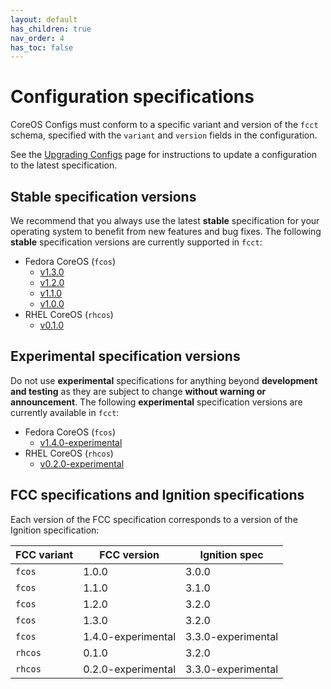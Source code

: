 ```yaml
---
layout: default
has_children: true
nav_order: 4
has_toc: false
---
```


# Configuration specifications

CoreOS Configs must conform to a specific variant and version of the `fcct` schema, specified with the `variant` and `version` fields in the configuration.

See the [Upgrading Configs](migrating-configs.md) page for instructions to update a configuration to the latest specification.

## Stable specification versions

We recommend that you always use the latest **stable** specification for your operating system to benefit from new features and bug fixes. The following **stable** specification versions are currently supported in `fcct`:

- Fedora CoreOS (`fcos`)
  - [v1.3.0](config-fcos-v1_3.md)
  - [v1.2.0](config-fcos-v1_2.md)
  - [v1.1.0](config-fcos-v1_1.md)
  - [v1.0.0](config-fcos-v1_0.md)
- RHEL CoreOS (`rhcos`)
  - [v0.1.0](config-rhcos-v0_1.md)

## Experimental specification versions

Do not use **experimental** specifications for anything beyond **development and testing** as they are subject to change **without warning or announcement**. The following **experimental** specification versions are currently available in `fcct`:

- Fedora CoreOS (`fcos`)
  - [v1.4.0-experimental](config-fcos-v1_4-exp.md)
- RHEL CoreOS (`rhcos`)
  - [v0.2.0-experimental](config-rhcos-v0_2-exp.md)

## FCC specifications and Ignition specifications

Each version of the FCC specification corresponds to a version of the Ignition specification:

| FCC variant | FCC version        | Ignition spec      |
|-------------|--------------------|--------------------|
| `fcos`      | 1.0.0              | 3.0.0              |
| `fcos`      | 1.1.0              | 3.1.0              |
| `fcos`      | 1.2.0              | 3.2.0              |
| `fcos`      | 1.3.0              | 3.2.0              |
| `fcos`      | 1.4.0-experimental | 3.3.0-experimental |
| `rhcos`     | 0.1.0              | 3.2.0              |
| `rhcos`     | 0.2.0-experimental | 3.3.0-experimental |
